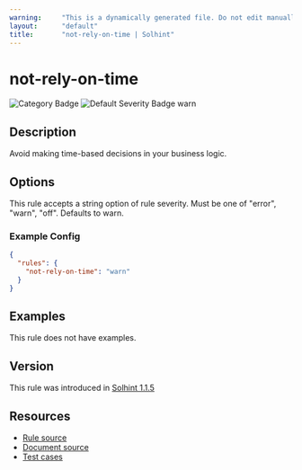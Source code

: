 ```yaml
---
warning:     "This is a dynamically generated file. Do not edit manually."
layout:      "default"
title:       "not-rely-on-time | Solhint"
---
```


# not-rely-on-time
![Category Badge](https://img.shields.io/badge/-Security%20Rules-informational)
![Default Severity Badge warn](https://img.shields.io/badge/Default%20Severity-warn-yellow)

## Description
Avoid making time-based decisions in your business logic.

## Options
This rule accepts a string option of rule severity. Must be one of "error", "warn", "off". Defaults to warn.

### Example Config
```json
{
  "rules": {
    "not-rely-on-time": "warn"
  }
}
```


## Examples
This rule does not have examples.

## Version
This rule was introduced in [Solhint 1.1.5](https://github.com/protofire/solhint/blob/v1.1.5)

## Resources
- [Rule source](https://github.com/protofire/solhint/blob/master/lib/rules/security/not-rely-on-time.js)
- [Document source](https://github.com/protofire/solhint/blob/master/docs/rules/security/not-rely-on-time.md)
- [Test cases](https://github.com/protofire/solhint/blob/master/test/rules/security/not-rely-on-time.js)
